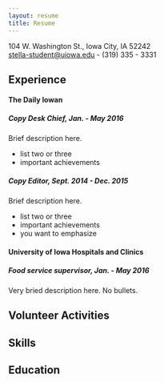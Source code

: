 ```yaml
---
layout: resume
title: Resume
---
```

104 W. Washington St., Iowa City, IA 52242  
[stella-student@uiowa.edu](mailto:stella-student@uiowa.edu) - (319) 335 - 3331

## Experience

#### The Daily Iowan
##### Copy Desk Chief, Jan. - May 2016
Brief description here.    

* list two or three
* important achievements

##### Copy Editor, Sept. 2014 - Dec. 2015
Brief description here.    

* list two or three
* important achievements
* you want to emphasize


#### University of Iowa Hospitals and Clinics
##### Food service supervisor, Jan. - May 2016
Very bried description here. No bullets.  


## Volunteer Activities


## Skills

## Education
